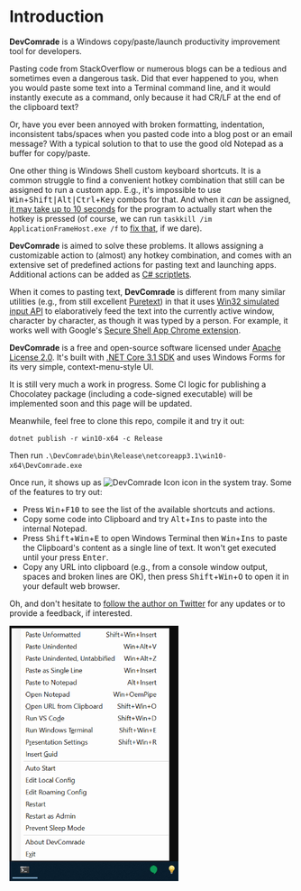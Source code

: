 # Introduction 
**DevComrade** is a Windows copy/paste/launch productivity improvement tool for developers. 

Pasting code from StackOverflow or numerous blogs can be a tedious and sometimes even a dangerous task. Did that ever happened to you, when you would paste some text into a Terminal command line, and it would instantly execute as a command, only because it had CR/LF at the end of the clipboard text? 

Or, have you ever been annoyed with broken formatting, indentation, inconsistent tabs/spaces when you pasted code into a blog post or an email message? With a typical solution to that to use the good old Notepad as a buffer for copy/paste.

One other thing is Windows Shell custom keyboard shortcuts. It is a common struggle to find a convenient hotkey combination that still can be assigned to run a custom app. E.g., it's impossible to use <kbd>Win</kbd>+<kbd>Shift|Alt|Ctrl</kbd>+<kbd>Key</kbd> combos for that. And when it *can* be assigned, [it may take up to 10 seconds](https://superuser.com/q/426947/246232) for the program to actually start when the hotkey is pressed (of course, we can run `taskkill /im ApplicationFrameHost.exe /f` to [fix that](https://superuser.com/a/961761), if we dare).

**DevComrade** is aimed to solve these problems. It allows assigning a customizable action to (almost) any hotkey combination, and comes with an extensive set of predefined actions for pasting text and launching apps. Additional actions can be added as [C# scriptlets](https://github.com/dotnet/roslyn/wiki/Scripting-API-Samples).

When it comes to pasting text, **DevComrade** is different from many similar utilities (e.g., from still excellent [Puretext](https://stevemiller.net/puretext/)) in that it uses [Win32 simulated input API](https://docs.microsoft.com/en-us/windows/win32/api/winuser/nf-winuser-sendinput) to elaboratively feed the text into the currently active window, character by character, as though it was typed by a person. For example, it works well with Google's [Secure Shell App Chrome extension](https://chrome.google.com/webstore/detail/secure-shell-app/pnhechapfaindjhompbnflcldabbghjo?hl=en).

**DevComrade** is a free and open-source software licensed under [Apache License 2.0](https://www.apache.org/licenses/LICENSE-2.0). It's built with [.NET Core 3.1 SDK](https://dotnet.microsoft.com/download/dotnet-core/thank-you/sdk-3.1.302-windows-x64-installer) and uses Windows Forms for its very simple, context-menu-style UI. 

It is still very much a work in progress. Some CI logic for publishing a Chocolatey package (including a code-signed executable) will be implemented soon and this page will be updated. 

Meanwhile, feel free to clone this repo, compile it and try it out:

```
dotnet publish -r win10-x64 -c Release
```
Then run `.\DevComrade\bin\Release\netcoreapp3.1\win10-x64\DevComrade.exe`

Once run, it shows up as <img src="./Art/BulbIcon.ico" alt="DevComrade Icon" height="16"/> icon in the system tray. Some of the features to try out:

- Press <kbd>Win</kbd>+<kbd>F10</kbd> to see the list of the available shortcuts and actions.
- Copy some code into Clipboard and try <kbd>Alt</kbd>+<kbd>Ins</kbd> to paste into the internal Notepad. 
- Press <kbd>Shift</kbd>+<kbd>Win</kbd>+<kbd>E</kbd> to open Windows Terminal then <kbd>Win</kbd>+<kbd>Ins</kbd> to paste the Clipboard's content as a single line of text. It won't get executed until your press <kbd>Enter</kbd>.
- Copy any URL into clipboard (e.g., from a console window output, spaces and broken lines are OK), then press <kbd>Shift</kbd>+<kbd>Win</kbd>+<kbd>O</kbd> to open it in your default web browser.

Oh, and don't hesitate to [follow the author on Twitter](https://twitter.com/noseratio) for any updates or to provide a feedback, if interested.

<img src="./Art/menu.png" alt="DevComrade Win+F10 Menu" width="300"/>

<!---
# Getting Started
TODO: See above, Guide users through getting your code up and running on their own system. In this section you can talk about:
1.	Installation process
2.	Software dependencies
3.	Latest releases
4.	API references

# Build and Test
TODO: Describe and show how to build your code and run the tests. 

# Contribute
TODO: Explain how other users and developers can contribute to make your code better. 

If you want to learn more about creating good readme files then refer the following [guidelines](https://docs.microsoft.com/en-us/azure/devops/repos/git/create-a-readme?view=azure-devops). You can also seek inspiration from the below readme files:
- [ASP.NET Core](https://github.com/aspnet/Home)
- [Visual Studio Code](https://github.com/Microsoft/vscode)
- [Chakra Core](https://github.com/Microsoft/ChakraCore)

--> 